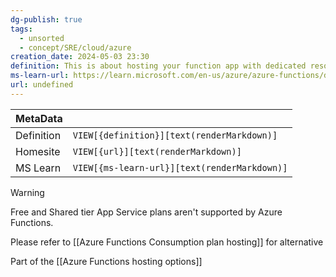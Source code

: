 ```yaml
---
dg-publish: true
tags:
  - unsorted
  - concept/SRE/cloud/azure
creation_date: 2024-05-03 23:30
definition: This is about hosting your function app with dedicated resources in an App Service plan, including in an App Service Environment (ASE).
ms-learn-url: https://learn.microsoft.com/en-us/azure/azure-functions/dedicated-plan
url: undefined
---
```

| MetaData   |                                              |
| ---------- | -------------------------------------------- |
| Definition | `VIEW[{definition}][text(renderMarkdown)]`   |
| Homesite   | `VIEW[{url}][text(renderMarkdown)]`          |
| MS Learn   | `VIEW[{ms-learn-url}][text(renderMarkdown)]` |

> [!warning] 
> Free and Shared tier App Service plans aren't supported by Azure Functions.

Please refer to [[Azure Functions Consumption plan hosting]] for alternative

Part of the [[Azure Functions hosting options]]

